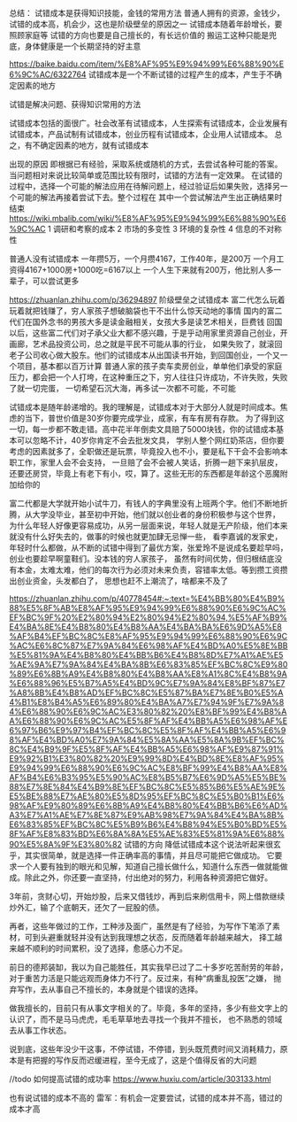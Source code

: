 
总结：
试错成本是获得知识技能，金钱的常用方法
普通人拥有的资源，金钱少，试错的成本高，机会少，这也是阶级壁垒的原因之一
试错成本随着年龄增长，要照顾家庭等
试错的方向也要是自己擅长的，有长远价值的    搬运工这种只能是兜底，身体健康是一个长期坚持的好主意

https://baike.baidu.com/item/%E8%AF%95%E9%94%99%E6%88%90%E6%9C%AC/6322764
试错成本是一个不断试错的过程产生的成本，产生于不确定因素的地方

试错是解决问题、获得知识常用的方法

试错成本包括的面很广。社会改革有试错成本，人生探索有试错成本，企业发展有试错成本，产品试制有试错成本，创业历程有试错成本，企业用人试错成本。
  总之，有不确定因素的地方，就有试错成本

出现的原因
即根据已有经验，采取系统或随机的方式，去尝试各种可能的答案。当问题相对来说比较简单或范围比较有限时，试错的方法有一定效果。
在试错的过程中，选择一个可能的解法应用在待解问题上，经过验证后如果失败，选择另一个可能的解法再接着尝试下去。整个过程在
  其中一个尝试解法产生出正确结果时结束
https://wiki.mbalib.com/wiki/%E8%AF%95%E9%94%99%E6%88%90%E6%9C%AC
1 调研和考察的成本
2 市场的多变性
3 环境的复杂性
4 信息的不对称性


普通人没有试错成本
一年攒5万，一个月攒4167，工作40年，是200万   一个月工资得4167+1000房+1000吃=6167以上
一个人生下来就有200万，他比别人多一辈子，可以尝试更多

https://zhuanlan.zhihu.com/p/36294897
阶级壁垒之试错成本
富二代怎么玩着玩着就把钱赚了，穷人家孩子想破脑袋也干不出什么惊天动地的事情
国内的富二代们在国外念书的男孩大多是读金融相关，女孩大多是读艺术相关，巨费钱
回国以后，这些富二代们对子承父业大都不感兴趣，于是乎动用家里资源自己创业，开画廊，艺术品投资公司，总之就是平民不可能从事的行业，
  如果失败了，就滚回老子公司收心做大股东。他们的试错成本从出国读书开始，到回国创业，一个又一个项目，基本都以百万计算
普通人家的孩子卖车卖房创业，单单他们承受的家庭压力，都会把一个人打垮，在这种重压之下，穷人往往只许成功，不许失败，失败了就一切完蛋，
  一切希望石沉大海，再多试一次都不可能，不可能

试错成本是随年龄递增的。我的理解是，试错成本对于大部分人就是时间成本。焦虑的当下，普世价值是30岁你要完成学业，成家，有车有房有存款。
为了得到这一切，每一步都不敢走错。高中花半年倒卖文具赔了5000块钱，你的试错成本基本可以忽略不计，40岁你肯定不会去批发文具，
学别人整个网红奶茶店，但你要考虑的因素就多了，全职做还是玩票，毕竟投入也不小，要是私下干会不会影响本职工作，家里人会不会支持，
一旦赔了会不会被人笑话，折腾一趟下来扒层皮，还要还房贷，毕竟上有老下有小，哎，算了。这些无形的东西都是年龄这个恶魔附加给你的

富二代都是大学就开始小试牛刀，有钱人的字典里没有上班两个字。他们不断地折腾，从大学没毕业，甚至初中开始，他们就以创业者的身份积极参与这个世界，
为什么年轻人好像更容易成功，从另一层面来说，年轻人就是无产阶级，他们本来就没有什么好失去的，做事的时候也就更加肆无忌惮一些，
看李嘉诚的发家史，年轻时什么都做，从不断的试错中得到了最优方案，张爱玲不是说成名要趁早吗，创业也要趁早啊童鞋们。没本钱的穷人家孩子，
虽然有时间优势，但归根结底没有本金，太难太难，他们的每次行为必须对未来负责，容错率太低。等到攒工资攒出创业资金，头发都白了，
思想也赶不上潮流了，啥都来不及了



https://zhuanlan.zhihu.com/p/40778454#:~:text=%E4%BB%80%E4%B9%88%E5%8F%AB%E8%AF%95%E9%94%99%E6%88%90%E6%9C%AC%EF%BC%9F%20%E2%80%94%E2%80%94%E2%80%94,%E5%AF%B9%E4%BA%8E%E4%B8%80%E4%B8%AA%E4%BA%BA%E6%9D%A5%E8%AF%B4%EF%BC%8C%E8%AF%95%E9%94%99%E6%88%90%E6%9C%AC%E6%8C%87%E7%9A%84%E6%98%AF%E4%BD%A0%E5%8E%BB%E5%81%9A%E4%B8%80%E4%BB%B6%E4%B8%8D%E7%A1%AE%E5%AE%9A%E7%9A%84%E4%BA%8B%E6%83%85%EF%BC%8C%E9%80%89%E6%8B%A9%E4%B8%80%E4%B8%AA%E8%A1%8C%E4%B8%9A%E6%88%96%E5%B7%A5%E4%BD%9C%E7%9A%84%E8%BF%87%E7%A8%8B%E4%B8%AD%EF%BC%8C%E5%87%BA%E7%8E%B0%E5%A4%B1%E8%B4%A5%E6%89%80%E4%BA%A7%E7%94%9F%E7%9A%84%E6%88%90%E6%9C%AC%E3%80%82%20%E8%BF%99%E4%B8%AA%E6%88%90%E6%9C%AC%E5%8F%AF%E4%BB%A5%E6%98%AF%E6%97%B6%E9%97%B4%EF%BC%8C%E5%8F%AF%E4%BB%A5%E6%98%AF%E4%BD%A0%E7%9A%84%E5%8A%AA%E5%8A%9B%EF%BC%8C%E4%B9%9F%E5%8F%AF%E4%BB%A5%E6%98%AF%E9%87%91%E9%92%B1%E3%80%82%20%E9%99%8D%E4%BD%8E%E8%AF%95%E9%94%99%E6%88%90%E6%9C%AC%E8%BF%99%E4%B8%AA%E8%AF%B4%E6%B3%95%E5%90%AC%E8%B5%B7%E6%9D%A5%E5%BE%88%E7%8E%84%E4%B9%8E%EF%BC%8C%E5%85%B6%E5%AE%9E%E5%BE%88%E7%AE%80%E5%8D%95%EF%BC%8C%E5%B0%B1%E6%98%AF%E9%80%89%E6%8B%A9%E4%B8%80%E4%BB%B6%E6%AD%A3%E7%A1%AE%E7%8E%87%E9%AB%98%E7%9A%84%E4%BA%8B%E6%83%85%EF%BC%8C%E5%B9%B6%E4%B8%94%E5%B0%BD%E5%8F%AF%E8%83%BD%E6%8A%8A%E5%AE%83%E5%81%9A%E6%88%90%E5%8A%9F%E3%80%82
试错的方向
降低试错成本这个说法听起来很玄乎，其实很简单，就是选择一件正确率高的事情，并且尽可能把它做成功。
它要求一个人要有独到的眼光和见解，知道自己擅长做什么，知道什么东西一做就能做成。除此之外，你还要一直坚持，付出绝对的努力，利用各种资源把它做好。

3年前，贪财心切，开始炒股，后来又借钱炒，再到后来刷信用卡，网上借款继续炒外汇，输了个底朝天，还欠了一屁股的债。

再者，这些年做过的工作，工种涉及面广，虽然是有了经验，为写作下笔添了素材，可到头避重就轻并没有达到我理想之状态，反而随着年龄越来越大，
  择工越来越不顺利的时间累积，没了选择，愈感心力不足。

前日的德邦装缷，我以为自己能胜任，其实我早已过了二十多岁吃苦耐劳的年龄，对于重苦力活是只能远观而身体力不行了。反过来，有种“病重乱投医”之嫌，
 抛弃写作，去从事自己不擅长的，本身就是个错误的选择。

做我擅长的，目前只有从事文字相关的了。毕竟，多年的坚持，多少有些文字上的认识了，而不是马马虎虎，毛毛草草地去寻找一个我并不擅长，
  也不熟悉的领域去从事工作状态。

说到底，这些年没少干这事，不停试错，不停错，到头既荒费时间又消耗精力，原本是有把握的写作反而迟缓进程，至今无成了，这是个值得反省的大问题


//todo  如何提高试错的成功率
https://www.huxiu.com/article/303133.html


也有说试错的成本不高的
雷军：有机会一定要尝试，试错的成本并不高，错过的成本才高